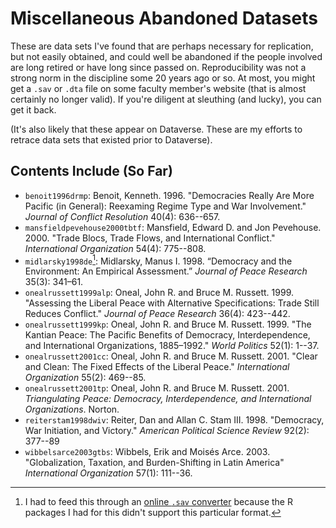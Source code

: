 # Miscellaneous Abandoned Datasets

These are data sets I've found that are perhaps necessary for replication, but not easily obtained, and could well be abandoned if the people involved are long retired or have long since passed on. Reproducibility was not a strong norm in the discipline some 20 years ago or so. At most, you might get a `.sav` or `.dta` file on some faculty member's website (that is almost certainly no longer valid). If you're diligent at sleuthing (and lucky), you can get it back.

(It's also likely that these appear on Dataverse. These are my efforts to retrace data sets that existed prior to Dataverse).

## Contents Include (So Far)

- `benoit1996drmp`: Benoit, Kenneth. 1996. "Democracies Really Are More Pacific (in General): Reexaming Regime Type and War Involvement." *Journal of Conflict Resolution* 40(4): 636--657.
- `mansfieldpevehouse2000tbtf`: Mansfield, Edward D. and Jon Pevehouse. 2000. "Trade Blocs, Trade Flows, and International Conflict." *International Organization* 54(4): 775--808.
- `midlarsky1998de`[^convert]: Midlarsky, Manus I. 1998. “Democracy and the Environment: An Empirical Assessment.” *Journal of Peace Research* 35(3): 341–61.
- `onealrussett1999alp`: Oneal, John R. and Bruce M. Russett. 1999. "Assessing the Liberal Peace with Alternative Specifications: Trade Still Reduces Conflict." *Journal of Peace Research* 36(4): 423--442.
- `onealrussett1999kp`: Oneal, John R. and Bruce M. Russett. 1999. "The Kantian Peace: The Pacific Benefits of Democracy, Interdependence, and International Organizations, 1885–1992." *World Politics* 52(1): 1--37.
- `onealrussett2001cc`: Oneal, John R. and Bruce M. Russett. 2001. "Clear and Clean: The Fixed Effects of the Liberal Peace." *International Organization* 55(2): 469--85.
- `onealrussett2001tp`: Oneal, John R. and Bruce M. Russett. 2001. *Triangulating Peace: Democracy, Interdependence, and International Organizations*. Norton.
- `reiterstam1998dwiv`: Reiter, Dan and Allan C. Stam III. 1998. "Democracy, War Initiation, and Victory." *American Political Science Review* 92(2): 377--89
- `wibbelsarce2003gtbs`: Wibbels, Erik and Moisés Arce. 2003. "Globalization, Taxation, and Burden-Shifting in Latin America" *International Organization* 57(1): 111--36.

[^convert]: I had to feed this through an [online `.sav` converter](https://secure.ncounter.de/spssconverter) because the R packages I had for this didn't support this particular format.

